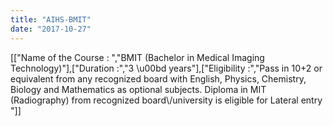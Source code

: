 ```yaml
---
title: "AIHS-BMIT"
date: "2017-10-27"
---
```


\[\["Name of the Course : ","BMIT (Bachelor in Medical Imaging Technology)"\],\["Duration :","3 \\u00bd years"\],\["Eligibility :","Pass in 10+2 or equivalent from any recognized board with English, Physics, Chemistry, Biology and Mathematics as optional subjects. Diploma in MIT (Radiography) from recognized board\\/university is eligible for Lateral entry "\]\]
